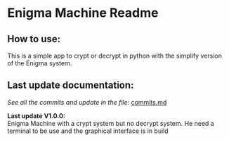 # Enigma Machine Readme

## How to use:

This is a simple app to crypt or decrypt in python with the simplify version of the Enigma system.

## Last update documentation:

*See all the commits and update in the file:* [commits.md](https://github.com/Thony3ds/Enimga_machine/commits.md)

**Last update V1.0.0:**\
Enigma Machine with a crypt system but no decrypt system.
He need a terminal to be use and the graphical interface is in build